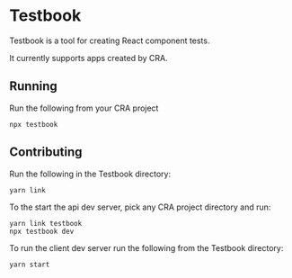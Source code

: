 # Testbook

Testbook is a tool for creating React component tests.

It currently supports apps created by CRA.

## Running

Run the following from your CRA project
```
npx testbook
```

## Contributing

Run the following in the Testbook directory:

```
yarn link
```

To the start the api dev server, pick any CRA project directory and run:
```
yarn link testbook
npx testbook dev
```
To run the client dev server run the following from the Testbook directory:
```
yarn start
```
